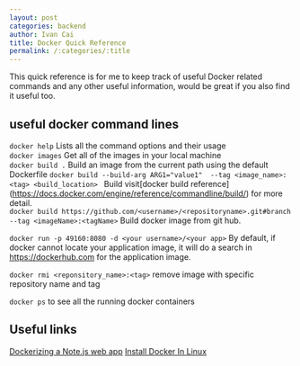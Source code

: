 ```yaml
---
layout: post
categories: backend
author: Ivan Cai
title: Docker Quick Reference
permalink: /:categories/:title
---
```


This quick reference is for me to keep track of useful Docker related commands and any other useful information, would be great if you also find it useful too. 

## useful docker command lines 

```docker help``` Lists all the command options and their usage  
```docker images``` Get all of the images in your local machine  
```docker build .``` Build an image from the current path using the default Dockerfile 
```docker build --build-arg ARG1="value1"  --tag <image_name>:<tag> <build_location> ```     Build visit[docker build reference]  (https://docs.docker.com/engine/reference/commandline/build/) for more detail.   
```docker build https://github.com/<username>/<repositoryname>.git#branch --tag <imageName>:<tagName>``` Build docker image from git hub.   

```docker run -p 49160:8080 -d <your username>/<your app>```  By default, if docker cannot locate your application image, it will do a search in https://dockerhub.com for the application image. 

```docker rmi <reponsitory_name>:<tag>``` remove image with specific repository name and tag  

```docker ps``` to see all the running docker containers

## Useful links 

[Dockerizing a Note.js web app](https://nodejs.org/en/docs/guides/nodejs-docker-webapp/)
[Install Docker In Linux](https://runnable.com/docker/install-docker-on-linux)
